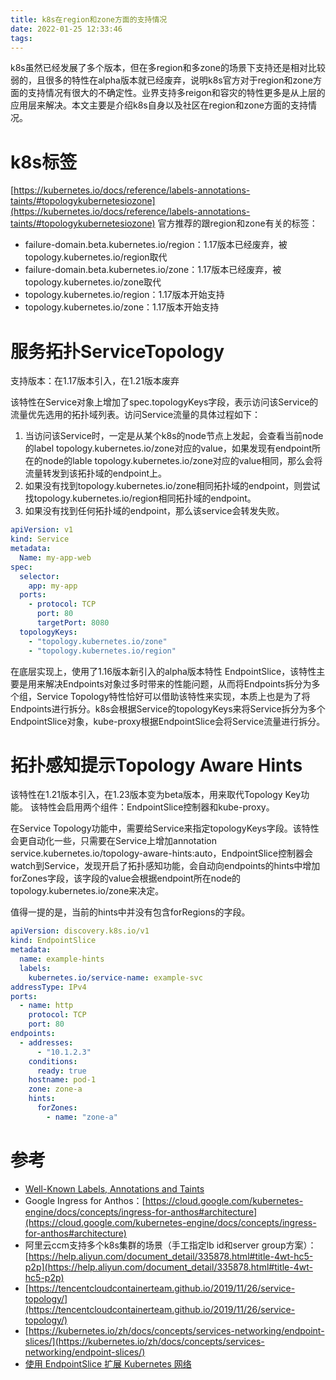 ```yaml
---
title: k8s在region和zone方面的支持情况
date: 2022-01-25 12:33:46
tags:
---
```


k8s虽然已经发展了多个版本，但在多region和多zone的场景下支持还是相对比较弱的，且很多的特性在alpha版本就已经废弃，说明k8s官方对于region和zone方面的支持情况有很大的不确定性。业界支持多reigon和容灾的特性更多是从上层的应用层来解决。本文主要是介绍k8s自身以及社区在region和zone方面的支持情况。

# k8s标签
[https://kubernetes.io/docs/reference/labels-annotations-taints/#topologykubernetesiozone](https://kubernetes.io/docs/reference/labels-annotations-taints/#topologykubernetesiozone)
官方推荐的跟region和zone有关的标签：

- failure-domain.beta.kubernetes.io/region：1.17版本已经废弃，被topology.kubernetes.io/region取代
- failure-domain.beta.kubernetes.io/zone：1.17版本已经废弃，被topology.kubernetes.io/zone取代
- topology.kubernetes.io/region：1.17版本开始支持
- topology.kubernetes.io/zone：1.17版本开始支持

# 服务拓扑ServiceTopology
支持版本：在1.17版本引入，在1.21版本废弃

该特性在Service对象上增加了spec.topologyKeys字段，表示访问该Service的流量优先选用的拓扑域列表。访问Service流量的具体过程如下：

1. 当访问该Service时，一定是从某个k8s的node节点上发起，会查看当前node的label topology.kubernetes.io/zone对应的value，如果发现有endpoint所在的node的lable topology.kubernetes.io/zone对应的value相同，那么会将流量转发到该拓扑域的endpoint上。
1. 如果没有找到topology.kubernetes.io/zone相同拓扑域的endpoint，则尝试找topology.kubernetes.io/region相同拓扑域的endpoint。
1. 如果没有找到任何拓扑域的endpoint，那么该service会转发失败。
```yaml
apiVersion: v1
kind: Service
metadata:
  Name: my-app-web
spec:
  selector:
    app: my-app
  ports:
    - protocol: TCP
      port: 80
      targetPort: 8080
  topologyKeys:
    - "topology.kubernetes.io/zone"
    - "topology.kubernetes.io/region"
```
在底层实现上，使用了1.16版本新引入的alpha版本特性 EndpointSlice，该特性主要是用来解决Endpoints对象过多时带来的性能问题，从而将Endpoints拆分为多个组，Service Topology特性恰好可以借助该特性来实现，本质上也是为了将Endpoints进行拆分。k8s会根据Service的topologyKeys来将Service拆分为多个EndpointSlice对象，kube-proxy根据EndpointSlice会将Service流量进行拆分。

# 拓扑感知提示Topology Aware Hints
该特性在1.21版本引入，在1.23版本变为beta版本，用来取代Topology Key功能。
该特性会启用两个组件：EndpointSlice控制器和kube-proxy。

在Service Topology功能中，需要给Service来指定topologyKeys字段。该特性会更自动化一些，只需要在Service上增加annotation service.kubernetes.io/topology-aware-hints:auto，EndpointSlice控制器会watch到Service，发现开启了拓扑感知功能，会自动向endpoints的hints中增加forZones字段，该字段的value会根据endpoint所在node的topology.kubernetes.io/zone来决定。

值得一提的是，当前的hints中并没有包含forRegions的字段。
```yaml
apiVersion: discovery.k8s.io/v1
kind: EndpointSlice
metadata:
  name: example-hints
  labels:
    kubernetes.io/service-name: example-svc
addressType: IPv4
ports:
  - name: http
    protocol: TCP
    port: 80
endpoints:
  - addresses:
      - "10.1.2.3"
    conditions:
      ready: true
    hostname: pod-1
    zone: zone-a
    hints:
      forZones:
        - name: "zone-a"
```

# 参考

- [Well-Known Labels, Annotations and Taints]()
- Google Ingress for Anthos：[https://cloud.google.com/kubernetes-engine/docs/concepts/ingress-for-anthos#architecture](https://cloud.google.com/kubernetes-engine/docs/concepts/ingress-for-anthos#architecture)
- 阿里云ccm支持多个k8s集群的场景（手工指定lb id和server group方案）：[https://help.aliyun.com/document_detail/335878.html#title-4wt-hc5-p2p](https://help.aliyun.com/document_detail/335878.html#title-4wt-hc5-p2p)
- [https://tencentcloudcontainerteam.github.io/2019/11/26/service-topology/](https://tencentcloudcontainerteam.github.io/2019/11/26/service-topology/)
- [https://kubernetes.io/zh/docs/concepts/services-networking/endpoint-slices/](https://kubernetes.io/zh/docs/concepts/services-networking/endpoint-slices/)
- [使用 EndpointSlice 扩展 Kubernetes 网络](https://zhuanlan.zhihu.com/p/245165617)


